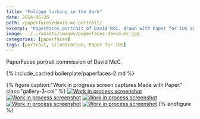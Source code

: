 ```yaml
---
title: "Foliage lurking in the dark"
date: 2014-06-26
path: /paperfaces/david-mc-portrait/
excerpt: "PaperFaces portrait of David McC. drawn with Paper for iOS on an iPad."
image: ../../assets/images/paperfaces-david-mc.jpg
categories: [paperfaces]
tags: [portrait, illustration, Paper for iOS]
---
```


PaperFaces portrait commission of David McC.

{% include_cached boilerplate/paperfaces-2.md %}

{% figure caption:"Work in progress screen captures Made with Paper." class:"gallery-3-col" %}
[![Work in process screenshot](../../assets/images/paperfaces-david-mc-process-1-600.jpg)](../../assets/images/paperfaces-david-mc-process-1-lg.jpg) [![Work in process screenshot](../../assets/images/paperfaces-david-mc-process-2-600.jpg)](../../assets/images/paperfaces-david-mc-process-2-lg.jpg) [![Work in process screenshot](../../assets/images/paperfaces-david-mc-process-3-600.jpg)](../../assets/images/paperfaces-david-mc-process-3-lg.jpg) [![Work in process screenshot](../../assets/images/paperfaces-david-mc-process-4-600.jpg)](../../assets/images/paperfaces-david-mc-process-4-lg.jpg) [![Work in process screenshot](../../assets/images/paperfaces-david-mc-process-5-600.jpg)](../../assets/images/paperfaces-david-mc-process-5-lg.jpg)
{% endfigure %}
